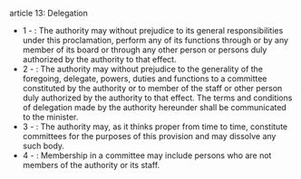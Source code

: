 article 13: Delegation

<ul>
			<li>1 - : The authority may without prejudice to its general responsibilities under this proclamation, perform any of its functions through or by any member of its board or through any other person or persons duly authorized by the authority to that effect. <ul>
			</ul></li>			<li>2 - : The authority may without prejudice to the generality of the foregoing, delegate, powers, duties and functions to a committee constituted by the authority or to member of the staff or other person duly authorized by the authority to that effect. The terms and conditions of delegation made by the authority hereunder shall be communicated to the minister.<ul>
			</ul></li>			<li>3 - : The authority may, as it thinks proper from time to time, constitute committees for the purposes of this provision and may dissolve any such body. <ul>
			</ul></li>			<li>4 - : Membership in a committee may include persons who are not members of the authority or its staff. <ul>
			</ul></li></ul>